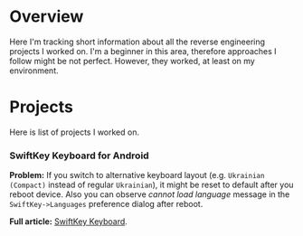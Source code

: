# Overview

Here I'm tracking short information about all the reverse engineering projects I worked on. I'm a beginner in this area, therefore approaches I follow might be not perfect. However, they worked, at least on my environment.

# Projects

Here is list of projects I worked on. 

### SwiftKey Keyboard for Android

__Problem:__ If you switch to alternative keyboard layout (e.g. `Ukrainian (Compact)` instead of regular `Ukrainian`), it might be reset to default after you reboot device. Also you can observe _cannot load language_ message in the `SwiftKey->Languages` preference dialog after reboot.

__Full article:__ [SwiftKey Keyboard](docs/SwiftKey-Keyboard-for-Android).
